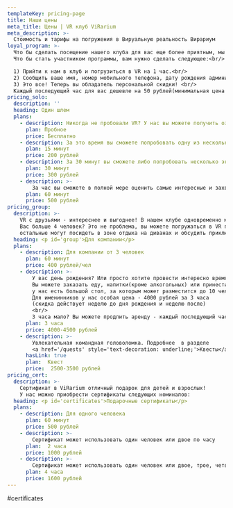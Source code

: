 ```yaml
---
templateKey: pricing-page
title: Наши цены
meta_title: Цены | VR клуб ViRarium
meta_description: >-
  Стоимость и тарифы на погружения в Вируальную реальность Вирариум
loyal_program: >-
  Что бы сделать посещение нашего клуба для вас еще более приятным, мы запускаем программу лояльности!<br/>
  Что бы стать участником программы, вам нужно сделать следующее:<br/>

  1) Прийти к нам в клуб и погрузитьcя в VR на 1 час.<br/>
  2) Сообщить ваше имя, номер мобильного телефона, дату рождения администратору.<br/>
  3) Это все! Теперь вы обладатель персональной скидки! <br/>
  Каждый последующий час для вас дешевле на 50 рублей(минимальная цена 350 рублей/час).
pricing_solo:
  description: ''
  heading: Один шлем
  plans:
    - description: Никогда не пробовали VR? У нас вы можете получить ознакомительное погружение абсолютно бесплатно
      plan: Пробное
      price: Бесплатно
    - description: За это время вы сможете попробовать одну из нескольких экспресс программ или игр.
      plan: 15 минут
      price: 200 рублей
    - description: За 30 минут вы сможете либо попробовать несколько экспресс-программ или попробовать длительный VR опыт/игру
      plan: 30 минут
      price: 300 рублей
    - description: >-
        За час вы сможете в полной мере оценить самые интересные и захватывающие VR программы.
      plan: 60 минут
      price: 500 рублей
pricing_group:
  description: >-
    VR с друзьями - интереснее и выгоднее! В нашем клубе одновременно может играть до 4 человек.
    Вас больше 4 человек? Это не проблема, вы можете погружаться в VR по очереди,
    остальные могут посидеть в зоне отдыха на диванах и обсудить приключения. Наш клуб может вместить в себя до 10 человек.
  heading: <p id='group'>Для компании</p>
  plans:
    - description: Для компании от 3 человек
      plan: 60 минут
      price: 400 рублей/чел
    - description: >-
        У вас день рождения? Или просто хотите провести интересно время с друзьями? Вы можете арендовать весь клуб!
        Вы можете заказать еду, напитки(кроме алкогольных) или принести их с собой,
        у нас есть большой стол, за которым может разместится до 10 человек.
        Для именинников у нас особая цена - 4000 рублей за 3 часа
        (скидка действует неделю до дня рождения и неделю после)
        <br/>
        3 часа мало? Вы можете продлить аренду - каждый последующий час 1000 рублей
      plan: 3 часа
      price: 4000-4500 рублей
    - description: >-
        Увлекательная командная головоломка. Подробнее  в разделе
        <a href='/quests' style='text-decoration: underline;'>Квесты</a>
      hasLink: true
      plan:  Квест
      price:  2500-3500 рублей
pricing_cert:
  description: >-
    Сертификат в ViRarium отличный подарок для детей и взрослых!
    У нас можно приобрести сертификаты следующих номиналов:
  heading: <p id='certificates'>Подарочные сертификаты</p>
  plans:
    - description: Для одного человека
      plan: 60 минут
      price: 500 рублей
    - description: >-
        Сертификат может использовать один человек или двое по часу
      plan:  2 часа
      price: 1000 рублей
    - description: >-
        Сертификат может использовать один человек или двое, трое, четверо (кратно часу)
      plan: 4 часа
      price: 1600 рублей
---
```

#certificates

